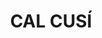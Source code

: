 ---
layout: patrimoni-details
title:  "CAL CUSÍ"
alt_title: null
class: "Edifici"
area: null
protection: null
addition_date: null
cat_code: null
cbp_code: "INV EX04"
image: "Cal_Cusi.jpg"
card: null
collections: ["patrimoni-arquitectonic"]
coordinates:
  - group1:
        - [1.453149841986098, 42.356768260364582]
        - [1.453238518160529, 42.35676523243319]
        - [1.453238019910888, 42.356751144017437]
        - [1.453285538555929, 42.35674896885677]
        - [1.453290201090151, 42.356748092988624]
        - [1.453285746705335, 42.356671678818138]
        - [1.453221314971744, 42.356675346858779]
        - [1.453224148189111, 42.35669744640763]
        - [1.453142903029748, 42.356698540581874]
        - [1.453149841986098, 42.356768260364582]
---